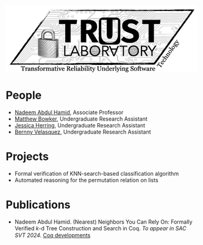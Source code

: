 ![TRUST logo](trust-lab-logo.png)

# People

- [Nadeem Abdul Hamid](https://cs.berry.edu/~nhamid), Associate Professor
- [Matthew Bowker](https://www.linkedin.com/in/matthew-bowker-283ab7221/), Undergraduate Research Assistant
- [Jessica Herring](https://www.linkedin.com/in/jessica-g-herring/), Undergraduate Research Assistant
- [Bernny Velasquez](https://www.linkedin.com/in/bernny-velasquez-062a86244/), Undergraduate Research Assistant


# Projects

- Formal verification of KNN-search-based classification algorithm
- Automated reasoning for the permutation relation on lists

# Publications

- Nadeem Abdul Hamid. (Nearest) Neighbors You Can Rely On: Formally Verified 𝑘-d Tree Construction and Search in Coq. *To appear in SAC SVT 2024.* [Coq developments](https://github.com/nadeemabdulhamid/knn-search-coq)

